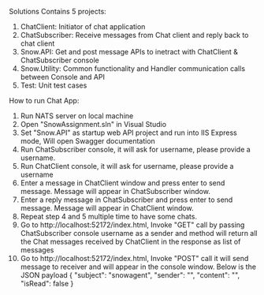 Solutions Contains 5 projects:
1. ChatClient: Initiator of chat application
2. ChatSubscriber: Receive messages from Chat client and reply back to chat client
3. Snow.API: Get and post message APIs to inetract with ChatClient & ChatSubscriber console
4. Snow.Utility: Common functionality and Handler communication calls between Console and API
5. Test: Unit test cases

How to run Chat App:

1. Run NATS server on local machine
2. Open "SnowAssignment.sln" in Visual Studio
3. Set "Snow.API" as startup web API project and run into IIS Express mode, Will open Swagger documentation
4. Run ChatSubscriber console, it will ask for username, please provide a username.
5. Run ChatClient console, it will ask for username, please provide a username
6. Enter a message in ChatClient window and press enter to send message. Message will appear in ChatSubscriber window.
7. Enter a reply message in ChatSubscriber and press enter to send message. Message will appear in ChatClient window.
8. Repeat step 4 and 5 multiple time to have some chats.
9. Go to http://localhost:52172/index.html, Invoke "GET" call by passing ChatSubscriber console username as a sender and method will return all the Chat messages received by ChatClient in the response as list of messages
10. Go to http://localhost:52172/index.html, Invoke "POST" call it will send message to receiver and will appear in the console window. 
	Below is the JSON payload
	{
	  "subject": "snowagent",
	  "sender": "<Provide sender name>",
	  "content": "<Provide message content>",
	  "isRead": false
	}